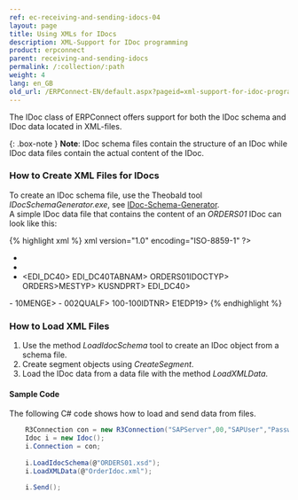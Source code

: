 ```yaml
---
ref: ec-receiving-and-sending-idocs-04
layout: page
title: Using XMLs for IDocs
description: XML-Support for IDoc programming
product: erpconnect
parent: receiving-and-sending-idocs
permalink: /:collection/:path
weight: 4
lang: en_GB
old_url: /ERPConnect-EN/default.aspx?pageid=xml-support-for-idoc-programming
---
```



The IDoc class of ERPConnect offers support for both the IDoc schema and IDoc data located in XML-files.

{: .box-note }
**Note**: IDoc schema files contain the structure of an IDoc while IDoc data files contain the actual content of the IDoc.

### How to Create XML Files for IDocs
 
To create an IDoc schema file, use the Theobald tool *IDocSchemaGenerator.exe*, see [IDoc-Schema-Generator](../tools/idoc-schema-generator).<br>
A simple IDoc data file that contains the content of an *ORDERS01* IDoc can look like this:

{% highlight xml %}
xml version="1.0" encoding="ISO-8859-1" ?>
- <ORDERS01>
- <IDOC>
- <EDI_DC40>
<TABNAM>EDI_DC40TABNAM>
<IDOCTYP>ORDERS01IDOCTYP>
<MESTYP>ORDERS>MESTYP>
<SNDPRT>KUSNDPRT>
EDI_DC40>
<E1EDK01 />
- <E1EDK01>
<MENGE>10MENGE>
- <E1EDP10>
<QUALF>002QUALF>
<IDTNR>100-100IDTNR>
E1EDP19>
{% endhighlight %}

### How to Load XML Files
1. Use the method *LoadIdocSchema* tool to create an IDoc object from a schema file.
2. Create segment objects using *CreateSegment*. 
3. Load the IDoc data from a data file with the method *LoadXMLData*.

#### Sample Code
The following C# code shows how to load and send data from files.

```csharp
    R3Connection con = new R3Connection("SAPServer",00,"SAPUser","Password","EN","800");  
    Idoc i = new Idoc();  
    i.Connection = con; 
	
    i.LoadIdocSchema(@"ORDERS01.xsd");        
    i.LoadXMLData(@"OrderIdoc.xml");
    
    i.Send();
```

<!---
<details>
<summary>Click to open VB example.</summary>
{% highlight visualbasic %}
Using con As R3Connection = New R3Connection
  
    con.UserName = "erpconnect"
    con.Password = "pass"
    con.Language = "DE"
    con.Client = "800"
    con.Host = "sapserver"
    con.SystemNumber = 11
    con.Open(False)
  
    Dim i As Idoc = New Idoc
    i.Connection = con
    i.LoadIdocSchema("ORDERS01.xsd")
    i.LoadXMLData("OrderIdoc.xml")
  
    i.Send()

End Using
{% endhighlight %}
</details>
-->
